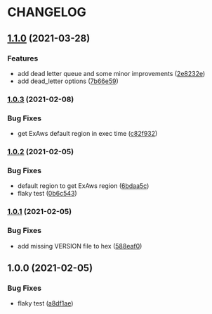 # CHANGELOG

## [1.1.0](https://github.com/marciotoze/ex_aws_configurator/compare/v1.0.3...v1.1.0) (2021-03-28)


### Features

* add dead letter queue and some minor improvements ([2e8232e](https://github.com/marciotoze/ex_aws_configurator/commit/2e8232e07cd742a6deb1504bb09f4844ca8cd3d1))
* add dead_letter options ([7b66e59](https://github.com/marciotoze/ex_aws_configurator/commit/7b66e59b82126e04986181f3a694d7c086ff9b75))

### [1.0.3](https://github.com/marciotoze/ex_aws_configurator/compare/v1.0.2...v1.0.3) (2021-02-08)


### Bug Fixes

* get ExAws default region in exec time ([c82f932](https://github.com/marciotoze/ex_aws_configurator/commit/c82f932113a399f414988199cbac2934fdabe98a))

### [1.0.2](https://github.com/marciotoze/ex_aws_configurator/compare/v1.0.1...v1.0.2) (2021-02-05)


### Bug Fixes

* default region to get ExAws region ([6bdaa5c](https://github.com/marciotoze/ex_aws_configurator/commit/6bdaa5c881ca93691c756f918c618204f1a8623c))
* flaky test ([0b6c543](https://github.com/marciotoze/ex_aws_configurator/commit/0b6c543fb2e1d6373b2e040b5918afa43a0b8266))

### [1.0.1](https://github.com/marciotoze/ex_aws_configurator/compare/v1.0.0...v1.0.1) (2021-02-05)


### Bug Fixes

* add missing VERSION file to hex ([588eaf0](https://github.com/marciotoze/ex_aws_configurator/commit/588eaf072aa281cce536d676f77b8f3b3b9108d5))

## 1.0.0 (2021-02-05)


### Bug Fixes

* flaky test ([a8df1ae](https://github.com/marciotoze/ex_aws_configurator/commit/a8df1ae06352d579213116e291c3cf95a8bd1da0))

